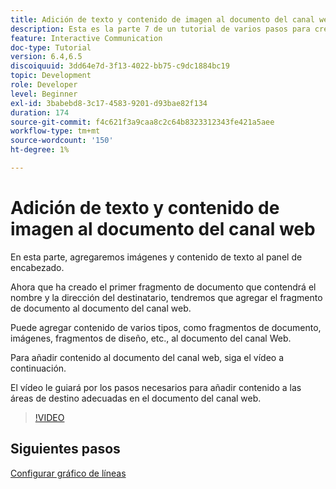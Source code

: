 ```yaml
---
title: Adición de texto y contenido de imagen al documento del canal web
description: Esta es la parte 7 de un tutorial de varios pasos para crear su primer documento de comunicaciones interactivas. En esta parte, agregaremos imágenes y contenido de texto al panel de encabezado.
feature: Interactive Communication
doc-type: Tutorial
version: 6.4,6.5
discoiquuid: 3dd64e7d-3f13-4022-bb75-c9dc1884bc19
topic: Development
role: Developer
level: Beginner
exl-id: 3babebd8-3c17-4583-9201-d93bae82f134
duration: 174
source-git-commit: f4c621f3a9caa8c2c64b8323312343fe421a5aee
workflow-type: tm+mt
source-wordcount: '150'
ht-degree: 1%

---
```


# Adición de texto y contenido de imagen al documento del canal web

En esta parte, agregaremos imágenes y contenido de texto al panel de encabezado.

Ahora que ha creado el primer fragmento de documento que contendrá el nombre y la dirección del destinatario, tendremos que agregar el fragmento de documento al documento del canal web.

Puede agregar contenido de varios tipos, como fragmentos de documento, imágenes, fragmentos de diseño, etc., al documento del canal Web.

Para añadir contenido al documento del canal web, siga el vídeo a continuación.

El vídeo le guiará por los pasos necesarios para añadir contenido a las áreas de destino adecuadas en el documento del canal web.

>[!VIDEO](https://video.tv.adobe.com/v/22359?quality=12&learn=on)

## Siguientes pasos

[Configurar gráfico de líneas](./parteight.md)
